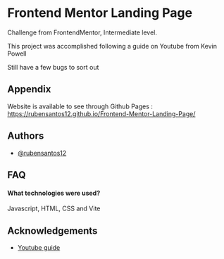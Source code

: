 
# Frontend Mentor Landing Page

Challenge from FrontendMentor, Intermediate level. 

This project was accomplished following a guide on Youtube from Kevin Powell

Still have a few bugs to sort out
## Appendix

Website is available to see through Github Pages : https://rubensantos12.github.io/Frontend-Mentor-Landing-Page/


## Authors

- [@rubensantos12](https://www.github.com/rubensantos12)


## FAQ

#### What technologies were used?

Javascript, HTML, CSS and Vite



## Acknowledgements

 - [Youtube guide](https://www.youtube.com/playlist?list=PL4-IK0AVhVjNDRHoXGort7sDWcna8cGPA)
